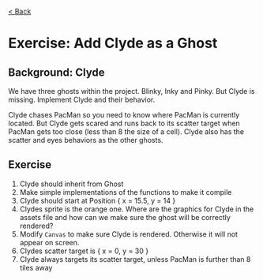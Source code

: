 [< Back](../README.md)

# Exercise: Add Clyde as a Ghost

## Background: Clyde

We have three ghosts within the project. Blinky, Inky and Pinky. But Clyde is missing. Implement Clyde and their
behavior.

Clyde chases PacMan so you need to know where PacMan is currently located. But Clyde gets scared and runs back to its scatter target when PacMan gets too close (less than 8 the size of a cell).
Clyde also has the scatter and eyes behaviors as the other ghosts.

## Exercise

1. Clyde should inherit from Ghost
2. Make simple implementations of the functions to make it compile
3. Clyde should start at Position { x = 15.5, y = 14 }
4. Clydes sprite is the orange one. Where are the graphics for Clyde in the assets file and how can we make sure the ghost will be correctly rendered?
5. Modify `Canvas` to  make sure Clyde is rendered. Otherwise it will not appear on screen.
6. Clydes scatter target is { x = 0, y = 30 }
7. Clyde always targets its scatter target, unless PacMan is further than 8 tiles away
